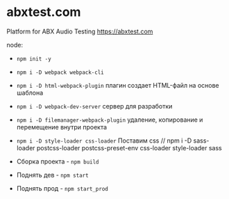 # abxtest.com

Platform for ABX Audio Testing https://abxtest.com

node:

- `npm init -y`
- `npm i -D webpack webpack-cli`
- `npm i -D html-webpack-plugin` плагин создает HTML-файл на основе шаблона
- `npm i -D webpack-dev-server` сервер для разработки
- `npm i -D filemanager-webpack-plugin` удаление, копирование и перемещение внутри проекта
- `npm i -D style-loader css-loader` Поставим css
// npm i -D sass-loader postcss-loader postcss-preset-env css-loader style-loader sass



- Сборка проекта - `npm build`
- Поднять дев - `npm start`
- Поднять прод - `npm start_prod`